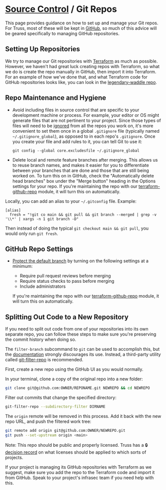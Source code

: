 # [Source Control](./README.md) / Git Repos

This page provides guidance on how to set up and manage your Git repos.
For Truss, most of these will be kept in [GitHub](https://github.com),
so much of this advice will be geared specifically to managing GitHub
repositories.

## Setting Up Repositories

We try to manage our Git repositories with [Terraform](https://terraform.io)
as much as possible. However, we haven't had great luck creating repos with
Terraform, so what we do is create the repo manually in GitHub, then import
it into Terraform. For an example of how we've done that, and what Terraform
code for GitHub repositories looks like, you can look in the
[legendary-waddle repo](https://github.com/trussworks/legendary-waddle/tree/master/trussworks-prod/github-global).

## Repo Maintenance and Hygiene

* Avoid including files in source control that are specific to your development
machine or process. For example, your editor or OS might generate files that are
not pertinent to your project. Since those types of files will need to be
[ignored](https://help.github.com/en/github/using-git/ignoring-files) from all
the repos you work on, it's more convenient to set them once in a global
`.gitignore` file (typically named `~/.gitignore_global`), as opposed to in each
repo's `.gitignore`. Once you create your file and add rules to it, you can tell
Git to use it:

  ```
  git config --global core.excludesfile ~/.gitignore_global
  ```

* Delete local and remote feature branches after merging. This allows us to
reuse branch names, and makes it easier for you to differentiate between
your branches that are done and those that are still being worked on. To turn
this on in GitHub, check the "Automatically delete head branches" box under
the "Merge button" heading in the Options settings for your repo. If you're
maintaining the repo with our
[terraform-github-repo](https://registry.terraform.io/modules/trussworks/repo/github)
module, it will turn this on automatically.

Locally, you can add an alias to your `~/.gitconfig` file. Example:

  ```
  [alias]
    fresh = "!git co main && git pull && git branch --merged | grep -v '\\*' | xargs -n 1 git branch -D"
  ```

  Then instead of doing the typical `git checkout main && git pull`, you would
  only run `git fresh`.

## GitHub Repo Settings

* [Protect the default branch](https://help.github.com/en/articles/configuring-protected-branches) by turning on the following settings at a minimum:

  * Require pull request reviews before merging
  * Require status checks to pass before merging
  * Include administrators

  If you're maintaining the repo with our [terraform-github-repo](https://registry.terraform.io/modules/trussworks/repo/github)
  module, it will turn this on automatically.

## Splitting Out Code to a New Repository

If you need to split out code from one of your repositories into its own
separate repo, you can follow these steps to make sure you're preserving
the commit history when doing so.

The `filter-branch` subcommand to `git` can be used to accomplish this, but the
[documentation](https://git-scm.com/docs/git-filter-branch) strongly
discourages its use. Instead, a third-party utility called
[git-filter-repo](https://github.com/newren/git-filter-repo) is recommended.

First, create a new repo using the GitHub UI as you would normally.

In your terminal, clone a copy of the original repo into a new folder:

```sh
git clone git@github.com:OWNER/REPONAME.git NEWREPO && cd NEWREPO
```

Filter out commits that change the specified directory:

```sh
git-filter-repo --subdirectory-filter DIRNAME
```

The `origin` remote will be removed in this process. Add it back with the new
repo URL, and push the filtered work tree:

```sh
git remote add origin git@github.com:OWNER/NEWREPO.git
git push --set-upstream origin <main>
```

Note: This repo should be public and properly licensed. Truss has a
:lock:[decision record][license_tdr] on what licenses should be applied to
which sorts of projects.

If your project is managing its GitHub repositories with Terraform as
we suggest, make sure you add the repo to the Terraform code and import
it from GitHub. Speak to your project's infrasec team if you need help
with this.

[license_tdr]: https://docs.google.com/document/d/12UYIN3XfRPdKQV87_0ILa9-z6eWRBcLqtwP9fCyR6Tg/edit
